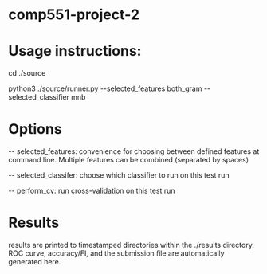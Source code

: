 # comp551-project-2

# Usage instructions:
cd ./source

python3 ./source/runner.py --selected_features both_gram --selected_classifier mnb

# Options
-- selected_features: convenience for choosing between defined features at command line. Multiple features can be combined (separated by spaces)

-- selected_classifer: choose which classifier to run on this test run

-- perform_cv: run cross-validation on this test run

# Results
results are printed to timestamped directories within the ./results directory. ROC curve, accuracy/FI, and the submission file are automatically generated here.
